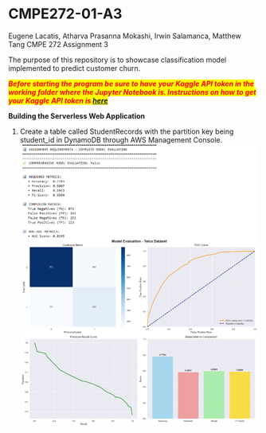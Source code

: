 # CMPE272-01-A3
Eugene Lacatis, Atharva Prasanna Mokashi, Irwin Salamanca, Matthew Tang
CMPE 272 Assignment 3

The purpose of this repository is to showcase classification model implemented to predict customer churn.

<mark><span style="color:red">***Before starting the program be sure to have your Kaggle API token in the working folder where the Jupyter Notebook is. Instructions on how to get your Kaggle API token is [***here***](https://www.kaggle.com/docs/api)***</span></mark>


**Building the Serverless Web Application**
1. Create a table called StudentRecords with the partition key being student_id in DynamoDB through AWS Management Console.
   ![Alt text](Screenshots/Telco1.png)


